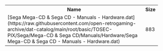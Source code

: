 <table>
<tr><th>Name</th><th>Size</th></tr>
<tr><td>[Sega Mega-CD & Sega CD - Manuals - Hardware.dat](https://raw.githubusercontent.com/open-retrogaming-archive/dat-catalog/main/root/basic/TOSEC-PIX/Sega/Mega-CD & Sega CD/Manuals/Hardware/Sega Mega-CD & Sega CD - Manuals - Hardware.dat)</td><td>883</td></tr>
</table>
